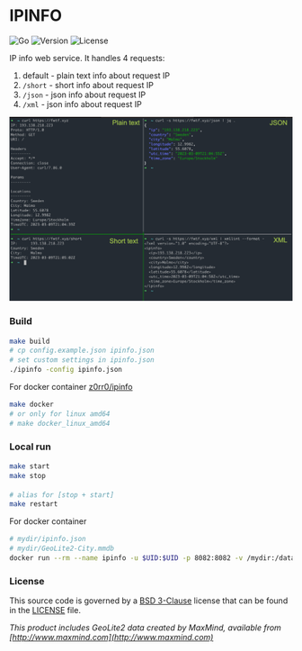 # IPINFO

![Go](https://github.com/z0rr0/ipinfo/workflows/Go/badge.svg)
![Version](https://img.shields.io/github/tag/z0rr0/ipinfo.svg)
![License](https://img.shields.io/github/license/z0rr0/ipinfo.svg)

IP info web service. It handles 4 requests:

1. default - plain text info about request IP
2. `/short` - short info about request IP
3. `/json` - json info about request IP
4. `/xml` - json info about request IP

![example](example.png)

### Build

```bash
make build
# cp config.example.json ipinfo.json
# set custom settings in ipinfo.json
./ipinfo -config ipinfo.json
```

For docker container [z0rr0/ipinfo](https://hub.docker.com/r/z0rr0/ipinfo)

```bash
make docker
# or only for linux amd64
# make docker_linux_amd64
```

### Local run

```bash
make start
make stop

# alias for [stop + start]
make restart
```

For docker container

```bash
# mydir/ipinfo.json
# mydir/GeoLite2-City.mmdb
docker run --rm --name ipinfo -u $UID:$UID -p 8082:8082 -v /mydir:/data/conf:ro z0rr0/ipinfo:latest
```

### License

This source code is governed by a [BSD 3-Clause](https://opensource.org/licenses/BSD-3-Clause) 
license that can be found in the [LICENSE](https://github.com/z0rr0/ipinfo/blob/master/LICENSE) file.

_This product includes GeoLite2 data created by MaxMind, available from [http://www.maxmind.com](http://www.maxmind.com)_
